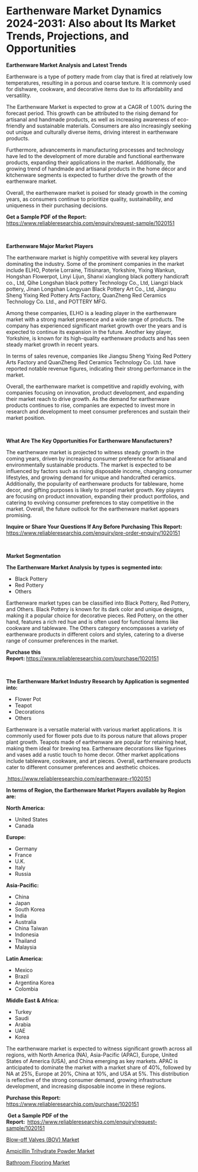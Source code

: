 <p><h1>Earthenware Market Dynamics 2024-2031: Also about Its Market Trends, Projections, and Opportunities</h1></p><p><strong>Earthenware Market Analysis and Latest Trends</strong></p>
<p><p>Earthenware is a type of pottery made from clay that is fired at relatively low temperatures, resulting in a porous and coarse texture. It is commonly used for dishware, cookware, and decorative items due to its affordability and versatility.</p><p>The Earthenware Market is expected to grow at a CAGR of 1.00% during the forecast period. This growth can be attributed to the rising demand for artisanal and handmade products, as well as increasing awareness of eco-friendly and sustainable materials. Consumers are also increasingly seeking out unique and culturally diverse items, driving interest in earthenware products.</p><p>Furthermore, advancements in manufacturing processes and technology have led to the development of more durable and functional earthenware products, expanding their applications in the market. Additionally, the growing trend of handmade and artisanal products in the home décor and kitchenware segments is expected to further drive the growth of the earthenware market.</p><p>Overall, the earthenware market is poised for steady growth in the coming years, as consumers continue to prioritize quality, sustainability, and uniqueness in their purchasing decisions.</p></p>
<p><strong>Get a Sample PDF of the Report:&nbsp;</strong> <a href="https://www.reliableresearchiq.com/enquiry/request-sample/1020151">https://www.reliableresearchiq.com/enquiry/request-sample/1020151</a></p>
<p>&nbsp;</p>
<p><strong>Earthenware Major Market Players</strong></p>
<p><p>The earthenware market is highly competitive with several key players dominating the industry. Some of the prominent companies in the market include ELHO, Poterie Lorraine, Titisinaran, Yorkshire, Yixing Wankun, Hongshan Flowerpot, Linyi Lijun, Shanxi xianglong black pottery handicraft co., Ltd, Qihe Longshan black pottery Technology Co., Ltd, Liangzi black pottery, Jinan Longshan Longyuan Black Pottery Art Co., Ltd, Jiangsu Sheng Yixing Red Pottery Arts Factory, QuanZheng Red Ceramics Technology Co. Ltd., and POTTERY MFG.</p><p>Among these companies, ELHO is a leading player in the earthenware market with a strong market presence and a wide range of products. The company has experienced significant market growth over the years and is expected to continue its expansion in the future. Another key player, Yorkshire, is known for its high-quality earthenware products and has seen steady market growth in recent years.</p><p>In terms of sales revenue, companies like Jiangsu Sheng Yixing Red Pottery Arts Factory and QuanZheng Red Ceramics Technology Co. Ltd. have reported notable revenue figures, indicating their strong performance in the market.</p><p>Overall, the earthenware market is competitive and rapidly evolving, with companies focusing on innovation, product development, and expanding their market reach to drive growth. As the demand for earthenware products continues to rise, companies are expected to invest more in research and development to meet consumer preferences and sustain their market position.</p></p>
<p>&nbsp;</p>
<p><strong>What Are The Key Opportunities For Earthenware Manufacturers?</strong></p>
<p><p>The earthenware market is projected to witness steady growth in the coming years, driven by increasing consumer preference for artisanal and environmentally sustainable products. The market is expected to be influenced by factors such as rising disposable income, changing consumer lifestyles, and growing demand for unique and handcrafted ceramics. Additionally, the popularity of earthenware products for tableware, home decor, and gifting purposes is likely to propel market growth. Key players are focusing on product innovation, expanding their product portfolios, and catering to evolving consumer preferences to stay competitive in the market. Overall, the future outlook for the earthenware market appears promising.</p></p>
<p><strong>Inquire or Share Your Questions If Any Before Purchasing This Report:</strong> <a href="https://www.reliableresearchiq.com/enquiry/pre-order-enquiry/1020151">https://www.reliableresearchiq.com/enquiry/pre-order-enquiry/1020151</a></p>
<p>&nbsp;</p>
<p><strong>Market Segmentation</strong></p>
<p><strong>The Earthenware Market Analysis by types is segmented into:</strong></p>
<p><ul><li>Black Pottery</li><li>Red Pottery</li><li>Others</li></ul></p>
<p><p>Earthenware market types can be classified into Black Pottery, Red Pottery, and Others. Black Pottery is known for its dark color and unique designs, making it a popular choice for decorative pieces. Red Pottery, on the other hand, features a rich red hue and is often used for functional items like cookware and tableware. The Others category encompasses a variety of earthenware products in different colors and styles, catering to a diverse range of consumer preferences in the market.</p></p>
<p><strong>Purchase this Report:&nbsp;</strong><a href="https://www.reliableresearchiq.com/purchase/1020151">https://www.reliableresearchiq.com/purchase/1020151</a></p>
<p>&nbsp;</p>
<p><strong>The Earthenware Market Industry Research by Application is segmented into:</strong></p>
<p><ul><li>Flower Pot</li><li>Teapot</li><li>Decorations</li><li>Others</li></ul></p>
<p><p>Earthenware is a versatile material with various market applications. It is commonly used for flower pots due to its porous nature that allows proper plant growth. Teapots made of earthenware are popular for retaining heat, making them ideal for brewing tea. Earthenware decorations like figurines and vases add a rustic touch to home decor. Other market applications include tableware, cookware, and art pieces. Overall, earthenware products cater to different consumer preferences and aesthetic choices.</p></p>
<p><a href="https://www.reliableresearchiq.com/earthenware-r1020151">&nbsp;https://www.reliableresearchiq.com/earthenware-r1020151</a></p>
<p><strong>In terms of Region, the Earthenware Market Players available by Region are:</strong></p>
<p>
    <p> <strong> North America: </strong>
        <ul>
            <li>United States</li>
            <li>Canada</li>
        </ul>
        </p> 
    <p> <strong> Europe: </strong>
        <ul>
            <li>Germany</li>
            <li>France</li>
            <li>U.K.</li>
            <li>Italy</li>
            <li>Russia</li>
        </ul>
        </p> 
    <p> <strong> Asia-Pacific: </strong>
        <ul>
            <li>China</li>
            <li>Japan</li>
            <li>South Korea</li>
            <li>India</li>
            <li>Australia</li>
            <li>China Taiwan</li>
            <li>Indonesia</li>
            <li>Thailand</li>
            <li>Malaysia</li>
        </ul>
        </p> 
    <p> <strong> Latin America: </strong>
        <ul>
            <li>Mexico</li>
            <li>Brazil</li>
            <li>Argentina Korea</li>
            <li>Colombia</li>
        </ul>
        </p> 
    <p> <strong> Middle East & Africa: </strong>
        <ul>
            <li>Turkey</li>
            <li>Saudi</li>
            <li>Arabia</li>
            <li>UAE</li>
            <li>Korea</li>
        </ul>
    </p>
    </p>
<p><p>The earthenware market is expected to witness significant growth across all regions, with North America (NA), Asia-Pacific (APAC), Europe, United States of America (USA), and China emerging as key markets. APAC is anticipated to dominate the market with a market share of 40%, followed by NA at 25%, Europe at 20%, China at 10%, and USA at 5%. This distribution is reflective of the strong consumer demand, growing infrastructure development, and increasing disposable income in these regions.</p></p>
<p><strong>Purchase this Report: </strong><a href="https://www.reliableresearchiq.com/purchase/1020151">https://www.reliableresearchiq.com/purchase/1020151</a></p>
<p>&nbsp;<strong>Get a Sample PDF of the Report:&nbsp;&nbsp;</strong><a href="https://www.reliableresearchiq.com/enquiry/request-sample/1020151">https://www.reliableresearchiq.com/enquiry/request-sample/1020151</a></p>
<p><strong></strong></p>
<p><p><a href="https://github.com/sarahterry458/Market-Research-Report-List-1/blob/main/blow-off-valves-bov-market.md">Blow-off Valves (BOV) Market</a></p><p><a href="https://medium.com/@polesdua.1/an-in-depth-analysis-of-the-global-ampicillin-trihydrate-powder-market-scope-and-its-rapid-growing-7973ecfa447d">Ampicillin Trihydrate Powder Market</a></p><p><a href="https://medium.com/@hakielkafi_83796/bathroom-flooring-market-size-is-growing-at-cagr-of-8-4-8507258fcaee">Bathroom Flooring Market</a></p></p>